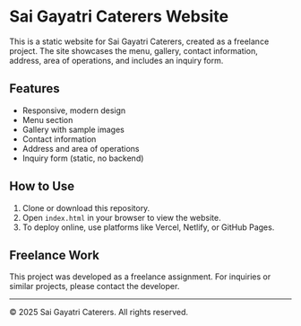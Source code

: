 # Sai Gayatri Caterers Website

This is a static website for Sai Gayatri Caterers, created as a freelance project. The site showcases the menu, gallery, contact information, address, area of operations, and includes an inquiry form.

## Features
- Responsive, modern design
- Menu section
- Gallery with sample images
- Contact information
- Address and area of operations
- Inquiry form (static, no backend)

## How to Use
1. Clone or download this repository.
2. Open `index.html` in your browser to view the website.
3. To deploy online, use platforms like Vercel, Netlify, or GitHub Pages.

## Freelance Work
This project was developed as a freelance assignment. For inquiries or similar projects, please contact the developer.

---
© 2025 Sai Gayatri Caterers. All rights reserved.
